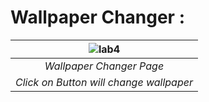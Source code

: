 # Wallpaper Changer :

|  ![lab4](https://user-images.githubusercontent.com/87578946/220102111-24b7ece4-3e2a-4cdd-9833-1063ce2ba257.png) | 
|:--:| 
| *Wallpaper Changer Page* |
| *Click on Button will change wallpaper* |

